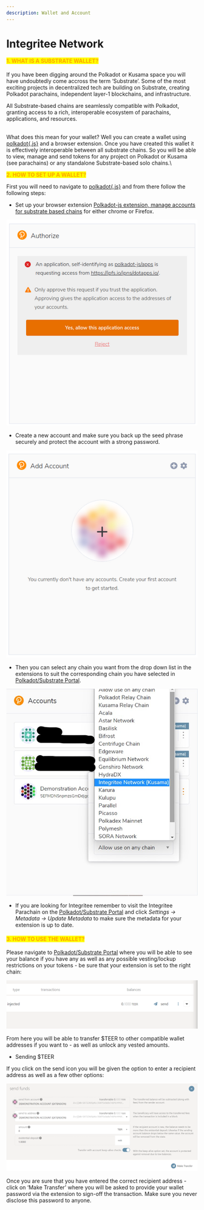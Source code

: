 ```yaml
---
description: Wallet and Account
---
```


# Integritee Network

#### <mark style="color:orange;">**1. WHAT IS A SUBSTRATE WALLET?**</mark> <a href="#1.-what-is-a-substrate-wallet" id="1.-what-is-a-substrate-wallet"></a>

If you have been digging around the Polkadot or Kusama space you will have undoubtedly come accross the term ‘Substrate’. Some of the most exciting projects in decentralized tech are building on Substrate, creating Polkadot parachains, independent layer-1 blockchains, and infrastructure.

&#x20;

All Substrate-based chains are seamlessly compatible with Polkadot, granting access to a rich, interoperable ecosystem of parachains, applications, and resources.

\
What does this mean for your wallet? Well you can create a wallet using [polkadot{.js}](https://polkadot.js.org/) and a browser extension. Once you have created this wallet it is effectively interoperable between all substrate chains. So you will be able to view, manage and send tokens for any project on Polkadot or Kusama (see parachains) or any standalone Substrate-based solo chains.\


&#x20;<mark style="color:orange;"></mark> <mark style="color:orange;"></mark><mark style="color:orange;">**2. HOW TO SET UP A WALLET?**</mark>

First you will need to navigate to [polkadot{.js}](https://polkadot.js.org/) and from there follow the following steps:

* Set up your browser extension [Polkadot-js extension, manage accounts for substrate based chains](https://polkadot.js.org/extension/) for either chrome or Firefox.

![](<../.gitbook/assets/image (6).png>)



* Create a new account and make sure you back up the seed phrase securely and protect the account with a strong password.

![](<../.gitbook/assets/image (1).png>)



* Then you can select any chain you want from the drop down list in the extensions to suit the corresponding chain you have selected in [Polkadot/Substrate Portal](https://polkadot.js.org/apps/).

![](<../.gitbook/assets/image (5).png>)

* If you are looking for Integritee remember to visit the Integritee Parachain on the [Polkadot/Substrate Portal](https://polkadot.js.org/apps/?rpc=wss%3A%2F%2Fkusama.api.integritee.network#/explorer) and click _Settings → Metadata → Update Metadata_ to make sure the metadata for your extension is up to date.

&#x20;

#### <mark style="color:orange;">**3. HOW TO USE THE WALLET?**</mark> <a href="#3.-how-to-use-the-wallet" id="3.-how-to-use-the-wallet"></a>

Please navigate to [Polkadot/Substrate Portal](https://polkadot.js.org/apps/?rpc=wss%3A%2F%2Fkusama.api.integritee.network#/accounts) where you will be able to see your balance if you have any as well as any possible vesting/lockup restrictions on your tokens - be sure that your extension is set to the right chain:

![](<../.gitbook/assets/image (3).png>)



From here you will be able to transfer $TEER to other compatible wallet addresses if you want to - as well as unlock any vested amounts.

&#x20;

* Sending $TEER

If you click on the send icon you will be given the option to enter a recipient address as well as a few other options:

![](../.gitbook/assets/image.png)

Once you are sure that you have entered the correct recipient address - click on ‘Make Transfer’ where you will be asked to provide your wallet password via the extension to sign-off the transaction. Make sure you never disclose this password to anyone.
